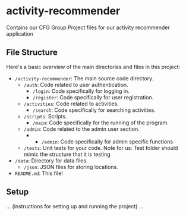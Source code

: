 # activity-recommender
Contains our CFG Group Project files for our activity recommender application

## File Structure

Here's a basic overview of the main directories and files in this project:

- `/activity-recommender`: The main source code directory.
    - `/auth`: Code related to user authentication.
        - `/login`: Code specifically for logging in.
        - `/register`: Code specifically for user registration.
    - `/activities`: Code related to activities.
        - `/search`: Code specifically for searching activities.
    - `/scripts`: Scripts.
        - `/main`: Code specifically for the running of the program.
    - `/admin`: Code related to the admin user section.
      - - `/admin`: Code specifically for admin specific functions
    - `/tests`: Unit tests for your code. Note for us: Test folder should mimic the structure that it is testing
- `/data`: Directory for data files.
    - `/json`: JSON files for storing locations.
- `README.md`: This file!

## Setup

... (instructions for setting up and running the project) ...


